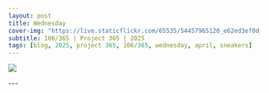 ```yaml
---
layout: post
title: Wednesday
cover-img: "https://live.staticflickr.com/65535/54457965120_e62ed3ef0d_h.jpg"
subtitle: 106/365 | Project 365 | 2025
tags: [blog, 2025, project 365, 106/365, wednesday, april, sneakers]
---
```

<style>
  .intro-header.big-img {
    background-position:center; 
  }
</style>
<p class="post-img-wrap">
  <img src="https://live.staticflickr.com/65535/54457965120_e62ed3ef0d_h.jpg">
</p>
---
